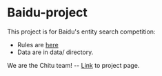 # Baidu-project

This project is for Baidu's entity search competition:

* Rules are [here](http://nlpcc.baidu.com/rules.html)
* Data are in data/ directory.

We are the Chitu team! -- [Link](http://fifigithub.github.io/Baidu-entity-search-competition) to project page.
